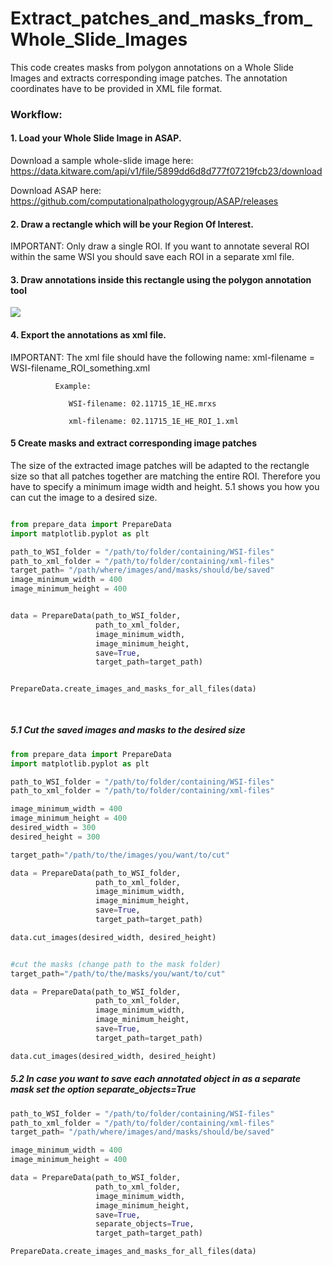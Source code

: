 # Extract_patches_and_masks_from_Whole_Slide_Images

This code creates masks from polygon annotations on a Whole Slide Images and extracts corresponding image patches. The annotation coordinates have to be provided in XML file format.




### Workflow:


#### 1. Load your Whole Slide Image in ASAP.
   Download a sample whole-slide image here: https://data.kitware.com/api/v1/file/5899dd6d8d777f07219fcb23/download
   
   Download ASAP here: https://github.com/computationalpathologygroup/ASAP/releases
  
  
#### 2. Draw a rectangle which will be your Region Of Interest.
   
   IMPORTANT: Only draw a single ROI. If you want to annotate several ROI within the same WSI you should save each ROI in a
              separate xml file.
              
#### 3. Draw annotations inside this rectangle using the polygon annotation tool

![](Images/annoation_of_ROI_in_ASAP.png)


#### 4. Export the annotations as xml file.

   IMPORTANT: The xml file should have the following name:
              xml-filename = WSI-filename_ROI_something.xml 
              
              Example:
              
                 WSI-filename: 02.11715_1E_HE.mrxs
                 
                 xml-filename: 02.11715_1E_HE_ROI_1.xml


#### 5 Create masks and extract corresponding image patches
The size of the extracted image patches will be adapted to the rectangle size so that all patches together are matching the entire ROI. Therefore you have to specify a minimum image width and height. 5.1 shows you how you can cut the image to a desired size.
```python

from prepare_data import PrepareData
import matplotlib.pyplot as plt 

path_to_WSI_folder = "/path/to/folder/containing/WSI-files"
path_to_xml_folder = "/path/to/folder/containing/xml-files"
target_path= "/path/where/images/and/masks/should/be/saved"
image_minimum_width = 400
image_minimum_height = 400


data = PrepareData(path_to_WSI_folder, 
                   path_to_xml_folder, 
                   image_minimum_width, 
                   image_minimum_height, 
                   save=True, 
                   target_path=target_path)


PrepareData.create_images_and_masks_for_all_files(data)
  
  
```
##### 5.1 Cut the saved images and masks to the desired size
```python
from prepare_data import PrepareData
import matplotlib.pyplot as plt 

path_to_WSI_folder = "/path/to/folder/containing/WSI-files"
path_to_xml_folder = "/path/to/folder/containing/xml-files"

image_minimum_width = 400
image_minimum_height = 400
desired_width = 300
desired_height = 300

target_path="/path/to/the/images/you/want/to/cut"

data = PrepareData(path_to_WSI_folder, 
                   path_to_xml_folder, 
                   image_minimum_width, 
                   image_minimum_height, 
                   save=True, 
                   target_path=target_path)

data.cut_images(desired_width, desired_height)


#cut the masks (change path to the mask folder)
target_path="/path/to/the/masks/you/want/to/cut"

data = PrepareData(path_to_WSI_folder, 
                   path_to_xml_folder, 
                   image_minimum_width, 
                   image_minimum_height, 
                   save=True, 
                   target_path=target_path)

data.cut_images(desired_width, desired_height)

```


##### 5.2 In case you want to save each annotated object in as a separate mask set the option separate_objects=True
```python
path_to_WSI_folder = "/path/to/folder/containing/WSI-files"
path_to_xml_folder = "/path/to/folder/containing/xml-files"
target_path= "/path/where/images/and/masks/should/be/saved"

image_minimum_width = 400
image_minimum_height = 400

data = PrepareData(path_to_WSI_folder, 
                   path_to_xml_folder,  
                   image_minimum_width, 
                   image_minimum_height,  
                   save=True, 
                   separate_objects=True, 
                   target_path=target_path)

PrepareData.create_images_and_masks_for_all_files(data)
```









